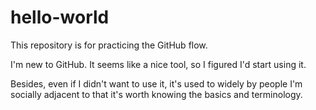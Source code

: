 # hello-world
This repository is for practicing the GitHub flow.

I'm new to GitHub. It seems like a nice tool, so I figured I'd start using it. 

Besides, even if I didn't want to use it, it's used to widely by people I'm socially adjacent to that it's worth knowing the basics and terminology. 
